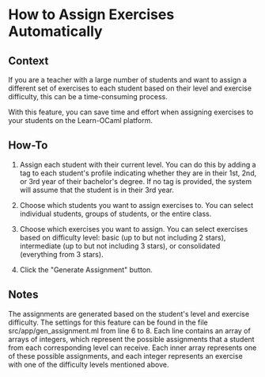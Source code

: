 How to Assign Exercises Automatically
=====================================

## Context
If you are a teacher with a large number of students and want to assign a different set of exercises to each student based on their level and exercise difficulty, this can be a time-consuming process. 

With this feature, you can save time and effort when assigning exercises to your students on the Learn-OCaml platform.

## How-To
1. Assign each student with their current level. You can do this by adding a tag to each student's profile indicating whether they are in their 1st, 2nd, or 3rd year of their bachelor's degree. If no tag is provided, the system will assume that the student is in their 3rd year.

2. Choose which students you want to assign exercises to. You can select individual students, groups of students, or the entire class.

3. Choose which exercises you want to assign. You can select exercises based on difficulty level: basic (up to but not including 2 stars), intermediate (up to but not including 3 stars), or consolidated (everything from 3 stars).

4. Click the "Generate Assignment" button.

## Notes
The assignments are generated based on the student's level and exercise difficulty. The settings for this feature can be found in the file src/app/gen_assignment.ml from line 6 to 8. Each line contains an array of arrays of integers, which represent the possible assignments that a student from each corresponding level can receive. Each inner array represents one of these possible assignments, and each integer represents an exercise with one of the difficulty levels mentioned above.



